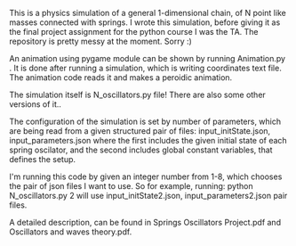 This is a physics simulation of a general 1-dimensional chain, of N point like masses connected with springs. I wrote this simulation, before giving it as the final project assignment for the python course I was the TA.
The repository is pretty messy at the moment. Sorry :)

An animation using pygame module can be shown by running Animation.py . It is done after running a simulation, which is writing coordinates text file. The animation code reads it and makes a peroidic animation.

The simulation itself is N_oscillators.py file! 
There are also some other versions of it..

The configuration of the simulation is set by number of parameters, which are being read from a given structured pair of files:
input_initState.json, input_parameters.json
where the first includes the given initial state of each spring oscilator, and the second includes global constant variables, that defines the setup.

I'm running this code by given an integer number from 1-8, which chooses the pair of json files I want to use. So for example, running:
python N_oscillators.py 2
will use input_initState2.json, input_parameters2.json pair files.

A detailed description, can be found in Springs Oscillators Project.pdf and Oscillators and waves theory.pdf.

